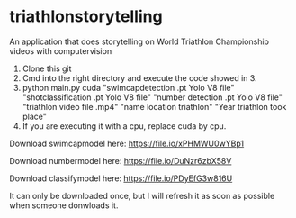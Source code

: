 # triathlonstorytelling
An application that does storytelling on World Triathlon Championship videos with computervision

1. Clone this git  
2. Cmd into the right directory and execute the code showed in 3.
3. python main.py cuda "swimcapdetection .pt Yolo V8 file" "shotclassification .pt Yolo V8 file" "number detection .pt Yolo V8 file" "triathlon video file .mp4" "name location triathlon" "Year triathlon took place"
4. If you are executing it with a cpu, replace cuda by cpu. 

Download swimcapmodel here: https://file.io/xPHMWU0wYBp1

Download numbermodel here: https://file.io/DuNzr6zbX58V

Download classifymodel here: https://file.io/PDyEfG3w816U

It can only be downloaded once, but I will refresh it as soon as possible when someone donwloads it.
